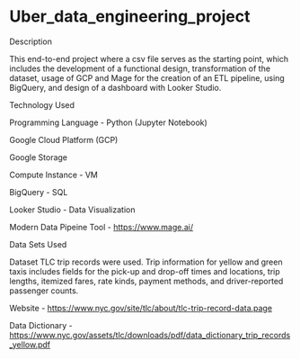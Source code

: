 # Uber_data_engineering_project
Description


This end-to-end project where a csv file serves as the starting point, which includes the development of a functional design, transformation of the dataset, usage of GCP and Mage for the creation of an ETL pipeline, using BigQuery, and design of a dashboard with Looker Studio.

Technology Used

Programming Language - Python (Jupyter Notebook)

Google Cloud Platform (GCP)

Google Storage

Compute Instance - VM 

BigQuery - SQL

Looker Studio - Data Visualization 

Modern Data Pipeine Tool - https://www.mage.ai/

Data Sets Used

Dataset TLC trip records were used. Trip information for yellow and green taxis includes fields for the pick-up and drop-off times and locations, trip lengths, itemized fares, rate kinds, payment methods, and driver-reported passenger counts.

Website - https://www.nyc.gov/site/tlc/about/tlc-trip-record-data.page

Data Dictionary - https://www.nyc.gov/assets/tlc/downloads/pdf/data_dictionary_trip_records_yellow.pdf

